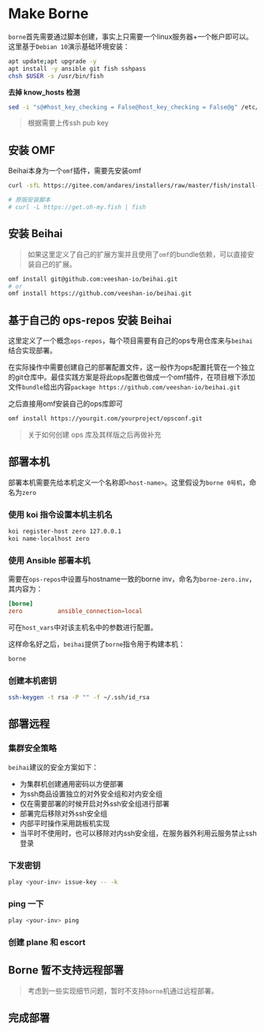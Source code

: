 # Make Borne

`borne`首先需要通过脚本创建，事实上只需要一个linux服务器+一个帐户即可以。这里基于`Debian 10`演示基础环境安装：

```sh
apt update;apt upgrade -y
apt install -y ansible git fish sshpass
chsh $USER -s /usr/bin/fish
```

**去掉 know_hosts 检测**

```sh
sed -i "s@#host_key_checking = False@host_key_checking = False@g" /etc/ansible/ansible.cfg
```

> 根据需要上传ssh pub key

## 安装 OMF

Beihai本身为一个`omf`插件，需要先安装omf

```sh
curl -sfL https://gitee.com/andares/installers/raw/master/fish/install-omf | fish

# 原版安装脚本
# curl -L https://get.oh-my.fish | fish
```

## 安装 Beihai

> 如果这里定义了自己的扩展方案并且使用了`omf`的bundle依赖，可以直接安装自己的扩展。

```sh
omf install git@github.com:veeshan-io/beihai.git
# or
omf install https://github.com/veeshan-io/beihai.git
```

## 基于自己的 ops-repos 安装 Beihai

这里定义了一个概念`ops-repos`，每个项目需要有自己的ops专用仓库来与`beihai`结合实现部署。

在实际操作中需要创建自己的部署配置文件，这一般作为ops配置托管在一个独立的git仓库中。最佳实践方案是将此ops配置也做成一个omf插件，在项目根下添加文件`bundle`给出内容`package https://github.com/veeshan-io/beihai.git`

之后直接用omf安装自己的ops库即可

```sh
omf install https://yourgit.com/yourproject/opsconf.git
```

> 关于如何创建 ops 库及其样版之后再做补充

## 部署本机

部署本机需要先给本机定义一个名称即`<host-name>`。这里假设为`borne 0号机`，命名为`zero`

### 使用 koi 指令设置本机主机名

```sh
koi register-host zero 127.0.0.1
koi name-localhost zero
```

### 使用 Ansible 部署本机

需要在`ops-repos`中设置与hostname一致的borne inv，命名为`borne-zero.inv`，其内容为：

```toml
[borne]
zero          ansible_connection=local
```

可在`host_vars`中对该主机名中的参数进行配置。

这样命名好之后，`beihai`提供了`borne`指令用于构建本机：

```sh
borne
```

### 创建本机密钥

```sh
ssh-keygen -t rsa -P "" -f ~/.ssh/id_rsa
```

## 部署远程

### 集群安全策略

`beihai`建议的安全方案如下：

- 为集群机创建通用密码以方便部署
- 为ssh商品设置独立的对外安全组和对内安全组
- 仅在需要部署的时候开启对外ssh安全组进行部署
- 部署完后移除对外ssh安全组
- 内部平时操作采用跳板机实现
- 当平时不使用时，也可以移除对内ssh安全组，在服务器外利用云服务禁止ssh登录

### 下发密钥

```sh
play <your-inv> issue-key -- -k
```

### ping 一下

```sh
play <your-inv> ping
```

### 创建 plane 和 escort

## Borne 暂不支持远程部署

> 考虑到一些实现细节问题，暂时不支持`borne`机通过远程部署。

## 完成部署

